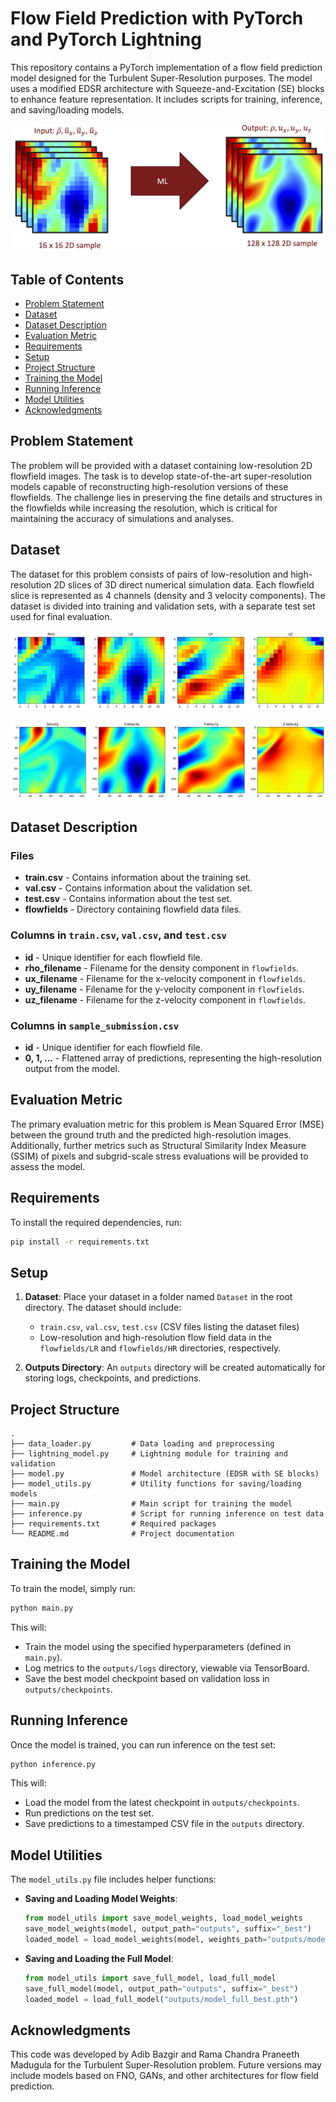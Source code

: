 
# Flow Field Prediction with PyTorch and PyTorch Lightning

This repository contains a PyTorch implementation of a flow field prediction model designed for the Turbulent Super-Resolution purposes. The model uses a modified EDSR architecture with Squeeze-and-Excitation (SE) blocks to enhance feature representation. It includes scripts for training, inference, and saving/loading models.

![Flow Field Prediction](https://github.com/adibgpt/Super-resolution-Turbulence/blob/48f9ead8d55294f7d7d36cdf2dcff28fc7de72dc/2D%20Snapshot.png)

## Table of Contents
- [Problem Statement](#problem-statement)
- [Dataset](#dataset)
- [Dataset Description](#dataset-description)
- [Evaluation Metric](#evaluation-metric)
- [Requirements](#requirements)
- [Setup](#setup)
- [Project Structure](#project-structure)
- [Training the Model](#training-the-model)
- [Running Inference](#running-inference)
- [Model Utilities](#model-utilities)
- [Acknowledgments](#acknowledgments)

## Problem Statement

The problem will be provided with a dataset containing low-resolution 2D flowfield images. The task is to develop state-of-the-art super-resolution models capable of reconstructing high-resolution versions of these flowfields. The challenge lies in preserving the fine details and structures in the flowfields while increasing the resolution, which is critical for maintaining the accuracy of simulations and analyses.

## Dataset

The dataset for this problem consists of pairs of low-resolution and high-resolution 2D slices of 3D direct numerical simulation data. Each flowfield slice is represented as 4 channels (density and 3 velocity components). The dataset is divided into training and validation sets, with a separate test set used for final evaluation.

![Dataset](https://github.com/adibgpt/Super-resolution-Turbulence/blob/6587131c8889c956165b43d4a8f7e7afe46027d3/LR.png)

![Dataset](https://github.com/adibgpt/Super-resolution-Turbulence/blob/884134cf97bf68c7b6b1dd8890fb6a1caa84bd24/HR.png)

## Dataset Description

### Files
- **train.csv** - Contains information about the training set.
- **val.csv** - Contains information about the validation set.
- **test.csv** - Contains information about the test set.
- **flowfields** - Directory containing flowfield data files.

### Columns in `train.csv`, `val.csv`, and `test.csv`
- **id** - Unique identifier for each flowfield file.
- **rho_filename** - Filename for the density component in `flowfields`.
- **ux_filename** - Filename for the x-velocity component in `flowfields`.
- **uy_filename** - Filename for the y-velocity component in `flowfields`.
- **uz_filename** - Filename for the z-velocity component in `flowfields`.

### Columns in `sample_submission.csv`
- **id** - Unique identifier for each flowfield file.
- **0, 1, ...** - Flattened array of predictions, representing the high-resolution output from the model.

## Evaluation Metric

The primary evaluation metric for this problem is Mean Squared Error (MSE) between the ground truth and the predicted high-resolution images. Additionally, further metrics such as Structural Similarity Index Measure (SSIM) of pixels and subgrid-scale stress evaluations will be provided to assess the model.

## Requirements

To install the required dependencies, run:
```bash
pip install -r requirements.txt
```

## Setup

1. **Dataset**: Place your dataset in a folder named `Dataset` in the root directory. The dataset should include:
    - `train.csv`, `val.csv`, `test.csv` (CSV files listing the dataset files)
    - Low-resolution and high-resolution flow field data in the `flowfields/LR` and `flowfields/HR` directories, respectively.
   
2. **Outputs Directory**: An `outputs` directory will be created automatically for storing logs, checkpoints, and predictions.

## Project Structure

```
.
├── data_loader.py         # Data loading and preprocessing
├── lightning_model.py     # Lightning module for training and validation
├── model.py               # Model architecture (EDSR with SE blocks)
├── model_utils.py         # Utility functions for saving/loading models
├── main.py                # Main script for training the model
├── inference.py           # Script for running inference on test data
├── requirements.txt       # Required packages
└── README.md              # Project documentation
```

## Training the Model

To train the model, simply run:
```bash
python main.py
```

This will:
- Train the model using the specified hyperparameters (defined in `main.py`).
- Log metrics to the `outputs/logs` directory, viewable via TensorBoard.
- Save the best model checkpoint based on validation loss in `outputs/checkpoints`.

## Running Inference

Once the model is trained, you can run inference on the test set:
```bash
python inference.py
```

This will:
- Load the model from the latest checkpoint in `outputs/checkpoints`.
- Run predictions on the test set.
- Save predictions to a timestamped CSV file in the `outputs` directory.

## Model Utilities

The `model_utils.py` file includes helper functions:
- **Saving and Loading Model Weights**:
  ```python
  from model_utils import save_model_weights, load_model_weights
  save_model_weights(model, output_path="outputs", suffix="_best")
  loaded_model = load_model_weights(model, weights_path="outputs/model_weights_best.pth")
  ```
- **Saving and Loading the Full Model**:
  ```python
  from model_utils import save_full_model, load_full_model
  save_full_model(model, output_path="outputs", suffix="_best")
  loaded_model = load_full_model("outputs/model_full_best.pth")
  ```

## Acknowledgments

This code was developed by Adib Bazgir and Rama Chandra Praneeth Madugula for the Turbulent Super-Resolution problem. Future versions may include models based on FNO, GANs, and other architectures for flow field prediction.
